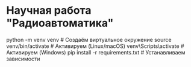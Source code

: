 # Научная работа "Радиоавтоматика"

python -m venv venv  # Создаём виртуальное окружение
source venv/bin/activate  # Активируем (Linux/macOS)
venv\Scripts\activate  # Активируем (Windows)
pip install -r requirements.txt  # Устанавливаем зависимости


